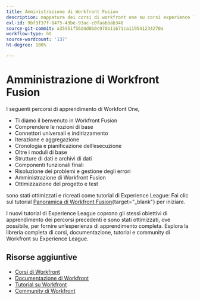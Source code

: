 ```yaml
---
title: Amministrazione di Workfront Fusion
description: mappatura dei corsi di workfront one su corsi experience league
exl-id: 9bf3f37f-8475-43be-93ac-c0faabbab340
source-git-commit: a35951f56d4d0b0c978b11671ca119541234270a
workflow-type: ht
source-wordcount: '137'
ht-degree: 100%

---
```


# Amministrazione di Workfront Fusion

I seguenti percorsi di apprendimento di Workfont One,

* Ti diamo il benvenuto in Workfront Fusion
* Comprendere le nozioni di base
* Connettori universali e indirizzamento
* Iterazione e aggregazione
* Cronologia e pianificazione dell’esecuzione
* Oltre i moduli di base
* Strutture di dati e archivi di dati
* Componenti funzionali finali
* Risoluzione dei problemi e gestione degli errori
* Amministrazione di Workfront Fusion
* Ottimizzazione del progetto e test

sono stati ottimizzati e ricreati come tutorial di Experience League: Fai clic sul tutorial [Panoramica di Workfront Fusion](https://experienceleague.adobe.com/docs/workfront-learn/tutorials-workfront/fusion/welcome-to-workfront-fusion/workfront-fusion-overview.html?lang=it){target="_blank"} per iniziare.

I nuovi tutorial di Experience League coprono gli stessi obiettivi di apprendimento dei percorsi precedenti e sono stati ottimizzati, ove possibile, per fornire un’esperienza di apprendimento completa.  Esplora la libreria completa di corsi, documentazione, tutorial e community di Workfront su Experience League.

## Risorse aggiuntive

* [Corsi di Workfront](https://experienceleague.adobe.com/?lang=it&amp;Solution=Workfront#courses)
* [Documentazione di Workfront](https://experienceleague.adobe.com/docs/workfront.html?lang=it)
* [Tutorial su Workfront](https://experienceleague.adobe.com/docs/workfront-learn/tutorials-workfront/home.html?lang=it)
* [Community di Workfront](https://experienceleaguecommunities.adobe.com/t5/workfront/ct-p/workfront)
